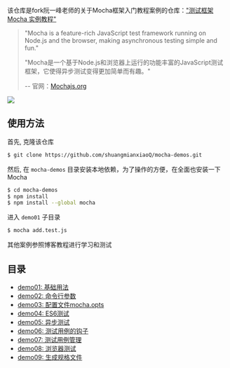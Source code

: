该仓库是fork阮一峰老师的关于Mocha框架入门教程案例的仓库：["测试框架 Mocha 实例教程"](http://www.ruanyifeng.com/blog/2015/12/a-mocha-tutorial-of-examples.html)

> "Mocha is a feature-rich JavaScript test framework running on Node.js and the browser, making asynchronous testing simple and fun."
>
> "Mocha是一个基于Node.js和浏览器上运行的功能丰富的JavaScript测试框架，它使得异步测试变得更加简单而有趣。"
>
> -- 官网：[Mochajs.org](https://mochajs.org/)

![](http://www.ruanyifeng.com/blogimg/asset/2015/bg2015120301.png)

## 使用方法

首先, 克隆该仓库

```bash
$ git clone https://github.com/shuangmianxiaoQ/mocha-demos.git
```

然后, 在 `mocha-demos` 目录安装本地依赖，为了操作的方便，在全面也安装一下Mocha

```bash
$ cd mocha-demos
$ npm install
$ npm install --global mocha
```

进入 `demo01` 子目录

```bash
$ mocha add.test.js
```

其他案例参照博客教程进行学习和测试

## 目录

- [demo01: 基础用法](https://github.com/ruanyf/mocha-demos/tree/master/demo01)
- [demo02: 命令行参数](https://github.com/ruanyf/mocha-demos/tree/master/demo02)
- [demo03: 配置文件mocha.opts](https://github.com/ruanyf/mocha-demos/tree/master/demo03)
- [demo04: ES6测试](https://github.com/ruanyf/mocha-demos/tree/master/demo04)
- [demo05: 异步测试](https://github.com/ruanyf/mocha-demos/tree/master/demo05)
- [demo06: 测试用例的钩子](https://github.com/ruanyf/mocha-demos/tree/master/demo06)
- [demo07: 测试用例管理](https://github.com/ruanyf/mocha-demos/tree/master/demo07)
- [demo08: 浏览器测试](https://github.com/ruanyf/mocha-demos/tree/master/demo08)
- [demo09: 生成规格文件](https://github.com/ruanyf/mocha-demos/tree/master/demo09)
